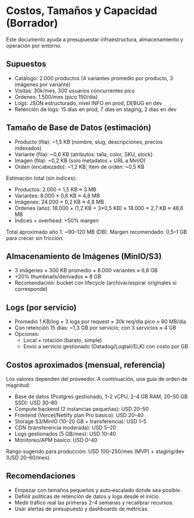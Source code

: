 # Costos, Tamaños y Capacidad (Borrador)

Este documento ayuda a presupuestar infraestructura, almacenamiento y operación por entorno.

## Supuestos
- Catálogo: 2.000 productos (4 variantes promedio por producto, 3 imágenes por variante)
- Visitas: 30k/mes, 300 usuarios concurrentes pico
- Órdenes: 1.500/mes (pico 150/día)
- Logs: JSON estructurado, nivel INFO en prod, DEBUG en dev
- Retención de logs: 15 días en prod, 7 días en staging, 2 días en dev

## Tamaño de Base de Datos (estimación)
- Producto (fila): ~1,5 KB (nombre, slug, descripciones, precios indexados)
- Variante (fila): ~0,6 KB (atributos: talla, color, SKU, stock)
- Imagen (fila): ~0,2 KB (solo metadatos + URL a MinIO)
- Orden (encabezado): ~1,2 KB; Item de orden: ~0,5 KB

Estimación total (sin índices):
- Productos: 2.000 × 1,5 KB ≈ 3 MB
- Variantes: 8.000 × 0,6 KB ≈ 4,8 MB
- Imágenes: 24.000 × 0,2 KB ≈ 4,8 MB
- Órdenes (año): 18.000 × (1,2 KB + 3×0,5 KB) ≈ 18.000 × 2,7 KB ≈ 48,6 MB
- Índices + overhead: +50% margen

Total aproximado año 1: ~90–120 MB (DB). Margen recomendado: 0,5–1 GB para crecer sin fricción.

## Almacenamiento de Imágenes (MinIO/S3)
- 3 imágenes × 300 KB promedio × 8.000 variantes ≈ 6,8 GB
- +20% thumbnails/derivados ≈ 8 GB
- Recomendación: bucket con lifecycle (archivar/expirar originales si corresponde)

## Logs (por servicio)
- Promedio 1 KB/log × 3 logs por request × 30k req/día pico ≈ 90 MB/día
- Con retención 15 días: ~1,3 GB por servicio; con 3 servicios ≈ 4 GB
- Opciones: 
  - Local + rotación (barato, simple)
  - Envío a servicio gestionado (Datadog/Logtail/ELK) con costo por GB

## Costos aproximados (mensual, referencia)
Los valores dependen del proveedor. A continuación, una guía de orden de magnitud:

- Base de datos (Postgres gestionado, 1–2 vCPU, 2–4 GB RAM, 20–50 GB SSD): USD 30–80
- Compute backend (2 instancias pequeñas): USD 20–50
- Frontend (Vercel/Netlify plan Pro básico): USD 20–40
- Storage S3/MinIO (10–20 GB + transferencia): USD 1–5
- CDN (transferencia moderada): USD 5–20
- Logs gestionados (5 GB/mes): USD 10–40
- Monitoreo/APM básico: USD 0–40

Rango sugerido para producción: USD 100–250/mes (MVP) + staging/dev (USD 20–60/mes).

## Recomendaciones
- Empezar con tamaños pequeños y auto‑escalado donde sea posible.
- Definir políticas de retención de datos y logs desde el inicio.
- Medir tráfico real las primeras 2–4 semanas y recalibrar recursos.
- Usar alertas de presupuesto y dashboards de métricas.

